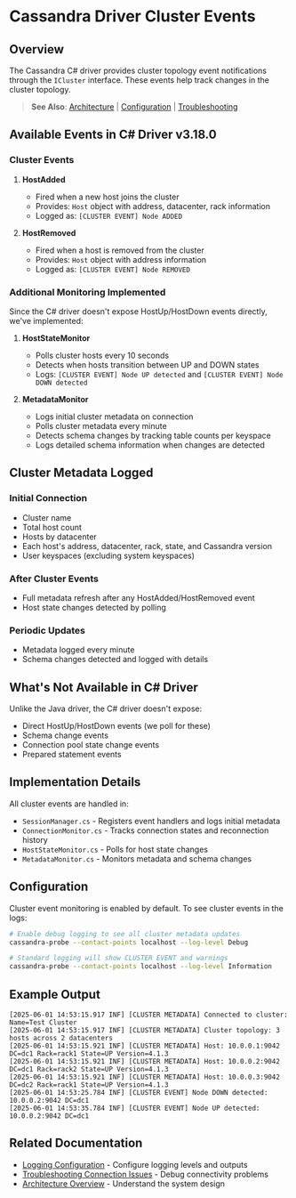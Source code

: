 # Cassandra Driver Cluster Events

## Overview

The Cassandra C# driver provides cluster topology event notifications through the `ICluster` interface. These events help track changes in the cluster topology.

> **See Also**: [Architecture](ARCHITECTURE.md) | [Configuration](CONFIGURATION.md) | [Troubleshooting](TROUBLESHOOTING.md)

## Available Events in C# Driver v3.18.0

### Cluster Events

1. **HostAdded**
   - Fired when a new host joins the cluster
   - Provides: `Host` object with address, datacenter, rack information
   - Logged as: `[CLUSTER EVENT] Node ADDED`

2. **HostRemoved**
   - Fired when a host is removed from the cluster
   - Provides: `Host` object with address information
   - Logged as: `[CLUSTER EVENT] Node REMOVED`

### Additional Monitoring Implemented

Since the C# driver doesn't expose HostUp/HostDown events directly, we've implemented:

1. **HostStateMonitor**
   - Polls cluster hosts every 10 seconds
   - Detects when hosts transition between UP and DOWN states
   - Logs: `[CLUSTER EVENT] Node UP detected` and `[CLUSTER EVENT] Node DOWN detected`

2. **MetadataMonitor**
   - Logs initial cluster metadata on connection
   - Polls cluster metadata every minute
   - Detects schema changes by tracking table counts per keyspace
   - Logs detailed schema information when changes are detected

## Cluster Metadata Logged

### Initial Connection
- Cluster name
- Total host count
- Hosts by datacenter
- Each host's address, datacenter, rack, state, and Cassandra version
- User keyspaces (excluding system keyspaces)

### After Cluster Events
- Full metadata refresh after any HostAdded/HostRemoved event
- Host state changes detected by polling

### Periodic Updates
- Metadata logged every minute
- Schema changes detected and logged with details

## What's Not Available in C# Driver

Unlike the Java driver, the C# driver doesn't expose:
- Direct HostUp/HostDown events (we poll for these)
- Schema change events
- Connection pool state change events
- Prepared statement events

## Implementation Details

All cluster events are handled in:
- `SessionManager.cs` - Registers event handlers and logs initial metadata
- `ConnectionMonitor.cs` - Tracks connection states and reconnection history
- `HostStateMonitor.cs` - Polls for host state changes
- `MetadataMonitor.cs` - Monitors metadata and schema changes

## Configuration

Cluster event monitoring is enabled by default. To see cluster events in the logs:

```bash
# Enable debug logging to see all cluster metadata updates
cassandra-probe --contact-points localhost --log-level Debug

# Standard logging will show CLUSTER EVENT and warnings
cassandra-probe --contact-points localhost --log-level Information
```

## Example Output

```
[2025-06-01 14:53:15.917 INF] [CLUSTER METADATA] Connected to cluster: Name=Test Cluster
[2025-06-01 14:53:15.917 INF] [CLUSTER METADATA] Cluster topology: 3 hosts across 2 datacenters
[2025-06-01 14:53:15.921 INF] [CLUSTER METADATA] Host: 10.0.0.1:9042 DC=dc1 Rack=rack1 State=UP Version=4.1.3
[2025-06-01 14:53:15.921 INF] [CLUSTER METADATA] Host: 10.0.0.2:9042 DC=dc1 Rack=rack2 State=UP Version=4.1.3
[2025-06-01 14:53:15.921 INF] [CLUSTER METADATA] Host: 10.0.0.3:9042 DC=dc2 Rack=rack1 State=UP Version=4.1.3
[2025-06-01 14:53:25.784 INF] [CLUSTER EVENT] Node DOWN detected: 10.0.0.2:9042 DC=dc1
[2025-06-01 14:53:35.784 INF] [CLUSTER EVENT] Node UP detected: 10.0.0.2:9042 DC=dc1
```

## Related Documentation

- [Logging Configuration](CONFIGURATION.md#logging-settings) - Configure logging levels and outputs
- [Troubleshooting Connection Issues](TROUBLESHOOTING.md#connection-issues) - Debug connectivity problems
- [Architecture Overview](ARCHITECTURE.md) - Understand the system design